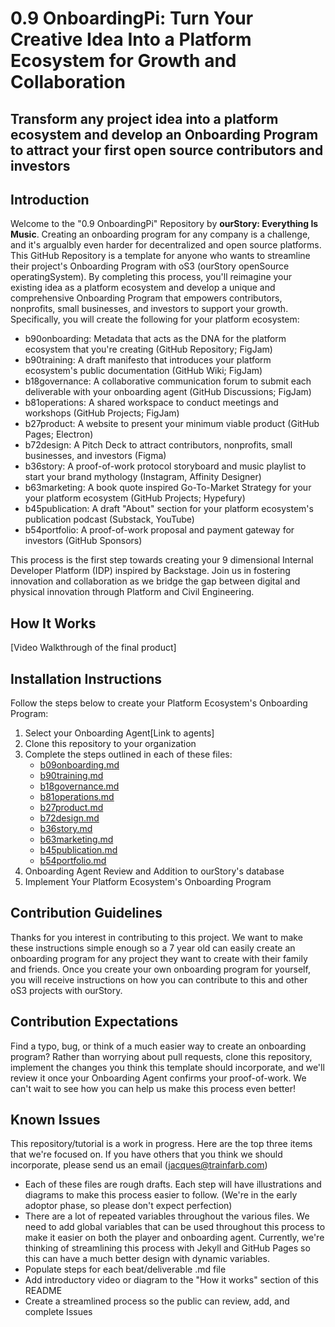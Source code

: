 # 0.9 OnboardingPi: Turn Your Creative Idea Into a Platform Ecosystem for Growth and Collaboration

## Transform any project idea into a platform ecosystem and develop an Onboarding Program to attract your first open source contributors and investors

## Introduction

Welcome to the "0.9 OnboardingPi" Repository by **ourStory: Everything Is Music**. Creating an onboarding program for any company is a challenge, and it's argualbly even harder for decentralized and open source platforms. This GitHub Repository is a template for anyone who wants to streamline their project's Onboarding Program with oS3 (ourStory openSource operatingSystem). By completing this process, you'll reimagine your existing idea as a platform ecosystem and develop a unique and comprehensive Onboarding Program that empowers contributors, nonprofits, small businesses, and investors to support your growth. Specifically, you will create the following for your platform ecosystem:

* b90onboarding: Metadata that acts as the DNA for the platform ecosystem that you're creating (GitHub Repository; FigJam)
* b90training: A draft manifesto that introduces your platform ecosystem's public documentation (GitHub Wiki; FigJam)
* b18governance: A collaborative communication forum to submit each deliverable with your onboarding agent (GitHub Discussions; FigJam)
* b81operations: A shared workspace to conduct meetings and workshops (GitHub Projects; FigJam)
* b27product: A website to present your minimum viable product (GitHub Pages; Electron)
* b72design: A Pitch Deck to attract contributors, nonprofits, small businesses, and investors (Figma)
* b36story: A proof-of-work protocol storyboard and music playlist to start your brand mythology (Instagram, Affinity Designer)
* b63marketing: A book quote inspired Go-To-Market Strategy for your your platform ecosystem (GitHub Projects; Hypefury)
* b45publication: A draft "About" section for your platform ecosystem's publication podcast (Substack, YouTube)
* b54portfolio: A proof-of-work proposal and payment gateway for investors (GitHub Sponsors)

This process is the first step towards creating your 9 dimensional Internal Developer Platform (IDP) inspired by Backstage. Join us in fostering innovation and collaboration as we bridge the gap between digital and physical innovation through Platform and Civil Engineering.

## How It Works
[Video Walkthrough of the final product]

## Installation Instructions
Follow the steps below to create your Platform Ecosystem's Onboarding Program:
1. Select your Onboarding Agent[Link to agents]
2. Clone this repository to your organization
3. Complete the steps outlined in each of these files:
    - [b09onboarding.md](b09onboarding.md)
    - [b90training.md](b90training.md)
    - [b18governance.md](b18governance.md)
    - [b81operations.md](b81operations.md)
    - [b27product.md](b27product.md)
    - [b72design.md](b72design.md)
    - [b36story.md](b36story.md)
    - [b63marketing.md](b63marketing.md)
    - [b45publication.md](b45publication.md)
    - [b54portfolio.md](b54portfolio.md)
4. Onboarding Agent Review and Addition to ourStory's database
5. Implement Your Platform Ecosystem's Onboarding Program 

## Contribution Guidelines
Thanks for you interest in contributing to this project. We want to make these instructions simple enough so a 7 year old can easily create an onboarding program for any project they want to create with their family and friends. Once you create your own onboarding program for yourself, you will receive instructions on how you can contribute to this and other oS3 projects with ourStory.

## Contribution Expectations
Find a typo, bug, or think of a much easier way to create an onboarding program? Rather than worrying about pull requests, clone this repository, implement the changes you think this template should incorporate, and we'll review it once your Onboarding Agent confirms your proof-of-work. We can't wait to see how you can help us make this process even better!

## Known Issues
This repository/tutorial is a work in progress. Here are the top three items that we're focused on. If you have others that you think we should incorporate, please send us an email (jacques@trainfarb.com)
- Each of these files are rough drafts. Each step will have illustrations and diagrams to make this process easier to follow. (We're in the early adoptor phase, so please don't expect perfection)
- There are a lot of repeated variables throughout the various files. We need to add global variables that can be used throughout this process to make it easier on both the player and onboarding agent. Currently, we're thinking of streamlining this process with Jekyll and GitHub Pages so this can have a much better design with dynamic variables.
- Populate steps for each beat/deliverable .md file
- Add introductory video or diagram to the "How it works" section of this README
- Create a streamlined process so the public can review, add, and complete Issues
